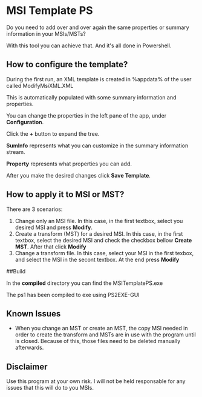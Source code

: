 # MSI Template PS

Do you need to add over and over again the same properties or summary information in your MSIs/MSTs?

With this tool you can achieve that. And it's all done in Powershell.

## How to configure the template?

During the first run, an XML template is created in %appdata% of the user called ModifyMsiXML.XML

This is automatically populated with some summary information and properties.

You can change the properties in the left pane of the app, under **Configuration**.

Click the **+** button to expand the tree.

**SumInfo** represents what you can customize in the summary information stream.

**Property** represents what properties you can add.

After you make the desired changes click **Save Template**.

## How to apply it to MSI or MST?

There are 3 scenarios:

1. Change only an MSI file. In this case, in the first textbox, select you desired MSI and press **Modify**.
1. Create a transform (MST) for a desired MSI. In this case, in the first textbox, select the desired MSI and check the checkbox bellow **Create MST**. After that click **Modify**
1. Change a transform file. In this case, select your MSI in the first texbox, and select the MSI in the secont textbox. At the end press **Modify**

##Build

In the **compiled** directory you can find the MSITemplatePS.exe

The ps1 has been compiled to exe using PS2EXE-GUI

## Known Issues

* When you change an MST or create an MST, the copy MSI needed in order to create the transform and MSTs are in use with the program until is closed. Because of this, those files need to be deleted manually afterwards.


## Disclaimer

Use this program at your own risk. I will not be held responsable for any issues that this will do to you MSIs.